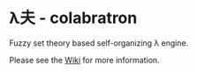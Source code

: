# λ夫 - colabratron
Fuzzy set theory based self-organizing λ engine.

Please see the [Wiki](../../wiki) for more information.
